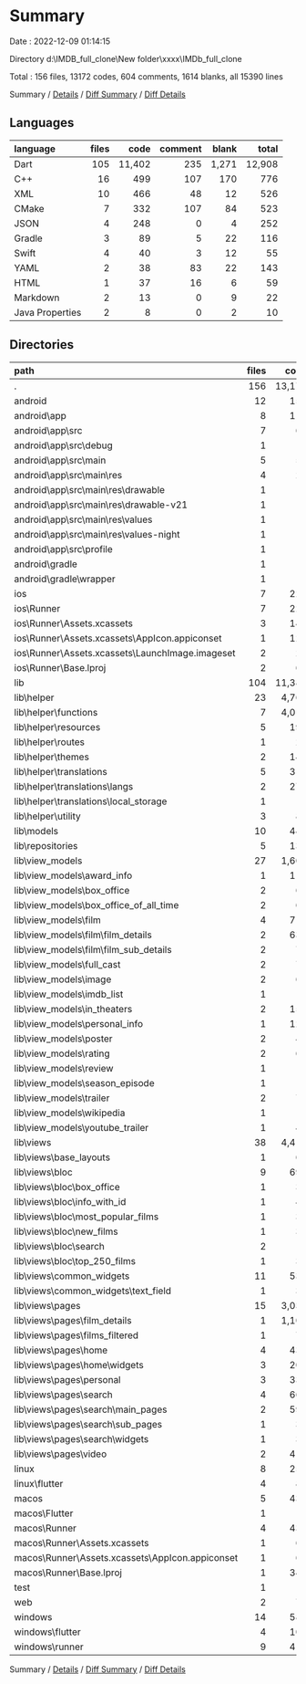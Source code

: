 # Summary

Date : 2022-12-09 01:14:15

Directory d:\\IMDB_full_clone\\New folder\\xxxx\\IMDb_full_clone

Total : 156 files,  13172 codes, 604 comments, 1614 blanks, all 15390 lines

Summary / [Details](details.md) / [Diff Summary](diff.md) / [Diff Details](diff-details.md)

## Languages
| language | files | code | comment | blank | total |
| :--- | ---: | ---: | ---: | ---: | ---: |
| Dart | 105 | 11,402 | 235 | 1,271 | 12,908 |
| C++ | 16 | 499 | 107 | 170 | 776 |
| XML | 10 | 466 | 48 | 12 | 526 |
| CMake | 7 | 332 | 107 | 84 | 523 |
| JSON | 4 | 248 | 0 | 4 | 252 |
| Gradle | 3 | 89 | 5 | 22 | 116 |
| Swift | 4 | 40 | 3 | 12 | 55 |
| YAML | 2 | 38 | 83 | 22 | 143 |
| HTML | 1 | 37 | 16 | 6 | 59 |
| Markdown | 2 | 13 | 0 | 9 | 22 |
| Java Properties | 2 | 8 | 0 | 2 | 10 |

## Directories
| path | files | code | comment | blank | total |
| :--- | ---: | ---: | ---: | ---: | ---: |
| . | 156 | 13,172 | 604 | 1,614 | 15,390 |
| android | 12 | 159 | 51 | 33 | 243 |
| android\\app | 8 | 116 | 51 | 22 | 189 |
| android\\app\\src | 7 | 62 | 46 | 9 | 117 |
| android\\app\\src\\debug | 1 | 4 | 4 | 1 | 9 |
| android\\app\\src\\main | 5 | 54 | 38 | 7 | 99 |
| android\\app\\src\\main\\res | 4 | 26 | 32 | 6 | 64 |
| android\\app\\src\\main\\res\\drawable | 1 | 4 | 7 | 2 | 13 |
| android\\app\\src\\main\\res\\drawable-v21 | 1 | 4 | 7 | 2 | 13 |
| android\\app\\src\\main\\res\\values | 1 | 9 | 9 | 1 | 19 |
| android\\app\\src\\main\\res\\values-night | 1 | 9 | 9 | 1 | 19 |
| android\\app\\src\\profile | 1 | 4 | 4 | 1 | 9 |
| android\\gradle | 1 | 5 | 0 | 1 | 6 |
| android\\gradle\\wrapper | 1 | 5 | 0 | 1 | 6 |
| ios | 7 | 222 | 2 | 9 | 233 |
| ios\\Runner | 7 | 222 | 2 | 9 | 233 |
| ios\\Runner\\Assets.xcassets | 3 | 148 | 0 | 4 | 152 |
| ios\\Runner\\Assets.xcassets\\AppIcon.appiconset | 1 | 122 | 0 | 1 | 123 |
| ios\\Runner\\Assets.xcassets\\LaunchImage.imageset | 2 | 26 | 0 | 3 | 29 |
| ios\\Runner\\Base.lproj | 2 | 61 | 2 | 2 | 65 |
| lib | 104 | 11,388 | 225 | 1,265 | 12,878 |
| lib\\helper | 23 | 4,769 | 97 | 469 | 5,335 |
| lib\\helper\\functions | 7 | 4,010 | 88 | 370 | 4,468 |
| lib\\helper\\resources | 5 | 193 | 0 | 43 | 236 |
| lib\\helper\\routes | 1 | 20 | 2 | 5 | 27 |
| lib\\helper\\themes | 2 | 143 | 0 | 12 | 155 |
| lib\\helper\\translations | 5 | 317 | 1 | 15 | 333 |
| lib\\helper\\translations\\langs | 2 | 275 | 1 | 3 | 279 |
| lib\\helper\\translations\\local_storage | 1 | 9 | 0 | 3 | 12 |
| lib\\helper\\utility | 3 | 86 | 6 | 24 | 116 |
| lib\\models | 10 | 446 | 25 | 81 | 552 |
| lib\\repositories | 5 | 139 | 0 | 21 | 160 |
| lib\\view_models | 27 | 1,607 | 35 | 310 | 1,952 |
| lib\\view_models\\award_info | 1 | 110 | 0 | 16 | 126 |
| lib\\view_models\\box_office | 2 | 60 | 0 | 10 | 70 |
| lib\\view_models\\box_office_of_all_time | 2 | 68 | 0 | 10 | 78 |
| lib\\view_models\\film | 4 | 712 | 5 | 145 | 862 |
| lib\\view_models\\film\\film_details | 2 | 638 | 5 | 136 | 779 |
| lib\\view_models\\film\\film_sub_details | 2 | 74 | 0 | 9 | 83 |
| lib\\view_models\\full_cast | 2 | 73 | 4 | 16 | 93 |
| lib\\view_models\\image | 2 | 69 | 4 | 22 | 95 |
| lib\\view_models\\imdb_list | 1 | 0 | 1 | 0 | 1 |
| lib\\view_models\\in_theaters | 2 | 159 | 0 | 18 | 177 |
| lib\\view_models\\personal_info | 1 | 123 | 0 | 12 | 135 |
| lib\\view_models\\poster | 2 | 44 | 10 | 15 | 69 |
| lib\\view_models\\rating | 2 | 69 | 4 | 20 | 93 |
| lib\\view_models\\review | 1 | 0 | 1 | 0 | 1 |
| lib\\view_models\\season_episode | 1 | 0 | 1 | 0 | 1 |
| lib\\view_models\\trailer | 2 | 79 | 4 | 22 | 105 |
| lib\\view_models\\wikipedia | 1 | 0 | 1 | 0 | 1 |
| lib\\view_models\\youtube_trailer | 1 | 41 | 0 | 4 | 45 |
| lib\\views | 38 | 4,419 | 68 | 381 | 4,868 |
| lib\\views\\base_layouts | 1 | 68 | 0 | 7 | 75 |
| lib\\views\\bloc | 9 | 696 | 41 | 114 | 851 |
| lib\\views\\bloc\\box_office | 1 | 35 | 0 | 5 | 40 |
| lib\\views\\bloc\\info_with_id | 1 | 44 | 0 | 7 | 51 |
| lib\\views\\bloc\\most_popular_films | 1 | 30 | 0 | 6 | 36 |
| lib\\views\\bloc\\new_films | 1 | 30 | 0 | 6 | 36 |
| lib\\views\\bloc\\search | 2 | 0 | 17 | 4 | 21 |
| lib\\views\\bloc\\top_250_films | 1 | 30 | 0 | 5 | 35 |
| lib\\views\\common_widgets | 11 | 538 | 20 | 45 | 603 |
| lib\\views\\common_widgets\\text_field | 1 | 33 | 0 | 5 | 38 |
| lib\\views\\pages | 15 | 3,033 | 7 | 206 | 3,246 |
| lib\\views\\pages\\film_details | 1 | 1,107 | 2 | 76 | 1,185 |
| lib\\views\\pages\\films_filtered | 1 | 78 | 0 | 5 | 83 |
| lib\\views\\pages\\home | 4 | 435 | 0 | 33 | 468 |
| lib\\views\\pages\\home\\widgets | 3 | 208 | 0 | 19 | 227 |
| lib\\views\\pages\\personal | 3 | 330 | 0 | 20 | 350 |
| lib\\views\\pages\\search | 4 | 669 | 5 | 46 | 720 |
| lib\\views\\pages\\search\\main_pages | 2 | 595 | 5 | 40 | 640 |
| lib\\views\\pages\\search\\sub_pages | 1 | 38 | 0 | 3 | 41 |
| lib\\views\\pages\\search\\widgets | 1 | 36 | 0 | 3 | 39 |
| lib\\views\\pages\\video | 2 | 414 | 0 | 26 | 440 |
| linux | 8 | 250 | 81 | 80 | 411 |
| linux\\flutter | 4 | 89 | 25 | 27 | 141 |
| macos | 5 | 439 | 3 | 12 | 454 |
| macos\\Flutter | 1 | 8 | 3 | 4 | 15 |
| macos\\Runner | 4 | 431 | 0 | 8 | 439 |
| macos\\Runner\\Assets.xcassets | 1 | 68 | 0 | 1 | 69 |
| macos\\Runner\\Assets.xcassets\\AppIcon.appiconset | 1 | 68 | 0 | 1 | 69 |
| macos\\Runner\\Base.lproj | 1 | 343 | 0 | 1 | 344 |
| test | 1 | 14 | 10 | 6 | 30 |
| web | 2 | 72 | 16 | 7 | 95 |
| windows | 14 | 580 | 133 | 173 | 886 |
| windows\\flutter | 4 | 104 | 25 | 28 | 157 |
| windows\\runner | 9 | 417 | 83 | 127 | 627 |

Summary / [Details](details.md) / [Diff Summary](diff.md) / [Diff Details](diff-details.md)